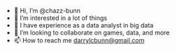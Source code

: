 - 👋 Hi, I’m @chazz-bunn
- 👀 I’m interested in a lot of things
- 🌱 I have experience as a data analyst in big data
- 💞️ I’m looking to collaborate on games, data, and more
- 📫 How to reach me darrylcbunn@gmail.com

<!---
chazz-bunn/chazz-bunn is a ✨ special ✨ repository because its `README.md` (this file) appears on your GitHub profile.
You can click the Preview link to take a look at your changes.
--->
